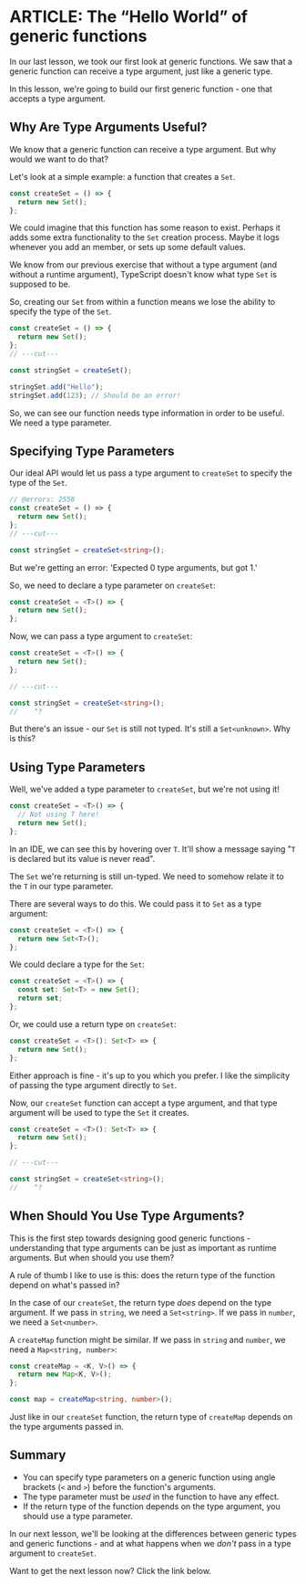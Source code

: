 # ARTICLE: The “Hello World” of generic functions

In our last lesson, we took our first look at generic functions. We saw that a generic function can receive a type argument, just like a generic type.

In this lesson, we're going to build our first generic function - one that accepts a type argument.

## Why Are Type Arguments Useful?

We know that a generic function can receive a type argument. But why would we want to do that?

Let's look at a simple example: a function that creates a `Set`.

```ts twoslash
const createSet = () => {
  return new Set();
};
```

We could imagine that this function has some reason to exist. Perhaps it adds some extra functionality to the `Set` creation process. Maybe it logs whenever you add an member, or sets up some default values.

We know from our previous exercise that without a type argument (and without a runtime argument), TypeScript doesn't know what type `Set` is supposed to be.

So, creating our `Set` from within a function means we lose the ability to specify the type of the `Set`.

```ts twoslash
const createSet = () => {
  return new Set();
};
// ---cut---

const stringSet = createSet();

stringSet.add("Hello");
stringSet.add(123); // Should be an error!
```

So, we can see our function needs type information in order to be useful. We need a type parameter.

## Specifying Type Parameters

Our ideal API would let us pass a type argument to `createSet` to specify the type of the `Set`.

```ts twoslash
// @errors: 2558
const createSet = () => {
  return new Set();
};
// ---cut---

const stringSet = createSet<string>();
```

But we're getting an error: 'Expected 0 type arguments, but got 1.'

So, we need to declare a type parameter on `createSet`:

```ts twoslash
const createSet = <T>() => {
  return new Set();
};
```

Now, we can pass a type argument to `createSet`:

```ts twoslash
const createSet = <T>() => {
  return new Set();
};

// ---cut---

const stringSet = createSet<string>();
//    ^?
```

But there's an issue - our `Set` is still not typed. It's still a `Set<unknown>`. Why is this?

## Using Type Parameters

Well, we've added a type parameter to `createSet`, but we're not using it!

```ts twoslash
const createSet = <T>() => {
  // Not using T here!
  return new Set();
};
```

In an IDE, we can see this by hovering over `T`. It'll show a message saying "`T` is declared but its value is never read".

The `Set` we're returning is still un-typed. We need to somehow relate it to the `T` in our type parameter.

There are several ways to do this. We could pass it to `Set` as a type argument:

```ts twoslash
const createSet = <T>() => {
  return new Set<T>();
};
```

We could declare a type for the `Set`:

```ts twoslash
const createSet = <T>() => {
  const set: Set<T> = new Set();
  return set;
};
```

Or, we could use a return type on `createSet`:

```ts twoslash
const createSet = <T>(): Set<T> => {
  return new Set();
};
```

Either approach is fine - it's up to you which you prefer. I like the simplicity of passing the type argument directly to `Set`.

Now, our `createSet` function can accept a type argument, and that type argument will be used to type the `Set` it creates.

```ts twoslash
const createSet = <T>(): Set<T> => {
  return new Set();
};

// ---cut---

const stringSet = createSet<string>();
//    ^?
```

## When Should You Use Type Arguments?

This is the first step towards designing good generic functions - understanding that type arguments can be just as important as runtime arguments. But when should you use them?

A rule of thumb I like to use is this: does the return type of the function depend on what's passed in?

In the case of our `createSet`, the return type _does_ depend on the type argument. If we pass in `string`, we need a `Set<string>`. If we pass in `number`, we need a `Set<number>`.

A `createMap` function might be similar. If we pass in `string` and `number`, we need a `Map<string, number>`:

```ts twoslash
const createMap = <K, V>() => {
  return new Map<K, V>();
};

const map = createMap<string, number>();
```

Just like in our `createSet` function, the return type of `createMap` depends on the type arguments passed in.

## Summary

- You can specify type parameters on a generic function using angle brackets (`<` and `>`) before the function's arguments.
- The type parameter must be _used_ in the function to have any effect.
- If the return type of the function depends on the type argument, you should use a type parameter.

In our next lesson, we'll be looking at the differences between generic types and generic functions - and at what happens when we _don't_ pass in a type argument to `createSet`.

Want to get the next lesson now? Click the link below.
